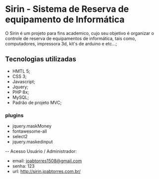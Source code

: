 # Sirin - Sistema de Reserva de equipamento de Informática

O Sirin é um projeto para fins academico, cujo seu objetivo é organizar o controle de reserva de equipamentos de informática, tais como, computadores, impressora 3d, kit's de arduino e etc...;

## Tecnologias utilizadas

-  HMTL 5;
-  CSS 3;
-  Javascript;
-  Jquery;
-  PHP 8x;
-  MySQL;
-  Padrão de projeto MVC;

### plugins

-  jquery.maskMoney
-  fontawesome-all
-  select2
-  jquery.maskedinput

-- Acesso Usuário / Administrador:

-  email: joabtorres1508@gmail.com
-  senha: 123
-  url: http://sirin.joabtorres.com.br/
